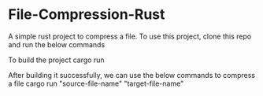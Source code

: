 # File-Compression-Rust

A simple rust project to compress a file. To use this project, clone this repo and run the below commands

To build the project
cargo run
<br>

After building it successfully, we can use the below commands to compress a file
cargo run "source-file-name" "target-file-name"
